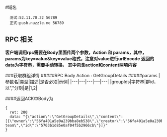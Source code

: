 
#域名
```
  测试:52.11.70.32 56789
  正式:push.nuzzle.me 56789
```

##  RPC 相关

**客户端调用rpc需要在Body里面传两个参数，Action 和 params，其中，params为key=value&key=value格式，注意对value进行urlEncode**
**返回的data为字符串，需要手动转换， 其中包含action和content两项内容**

###获取群组详情
#####RPC Body Action : GetGroupDetails 
#####params
|参数名|类型|描述|是否必须|示例|
|---|---|---|---|---|
|groupIds|字符串|群id，以","分割|是|1,2|

####返回ACK中Body为
```
{
  ret: 200
  data: "{\"action\":\"GetGroupDetails\",\"content\":[{\"owner\":\"56fa401a5e0a239bba8eb538\",\"creator\":\"56fa401a5e0a239bba8eb538\",\"createTime\":1459859928161,\"name\":\"alpha-team\",\"id\":\"5703b1d85e0af04f5b2966cb\"}]}"
}
```
